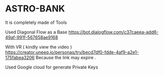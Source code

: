 # ASTRO-BANK

It is completely made of Tools 


Used Diagonal Flow as a Base 
https://bot.dialogflow.com/c37caeea-add6-49af-991f-567658ae9168


With VR ( kindly view the video )
https://creator.uneeq.io/personas/try/becd7df0-fdde-4af9-a2e1-175fabea3206
Because the link may expire . 


Used Google cloud 
for generate Private Keys
